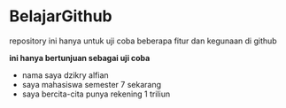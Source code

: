 # BelajarGithub
repository ini hanya untuk uji coba beberapa fitur dan kegunaan di github

**ini hanya bertunjuan sebagai uji coba**
- nama saya dzikry alfian
- saya mahasiswa semester 7 sekarang
- saya bercita-cita punya rekening 1 triliun
